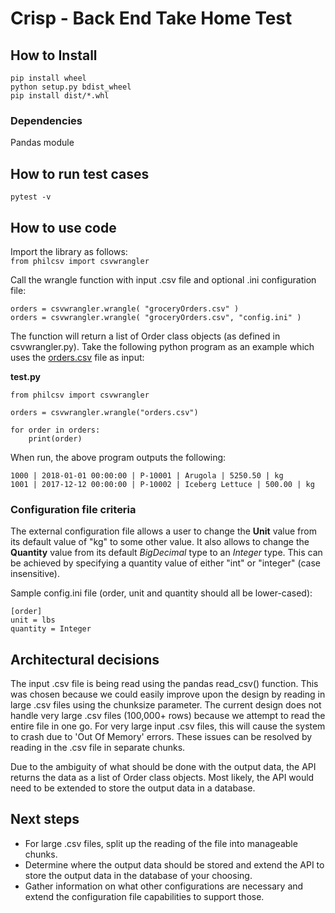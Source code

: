 # Crisp - Back End Take Home Test

## How to Install
```
pip install wheel
python setup.py bdist_wheel
pip install dist/*.whl
```

### Dependencies
Pandas module

## How to run test cases
`pytest -v`

## How to use code
Import the library as follows:    
`from philcsv import csvwrangler`

Call the wrangle function with input .csv file and optional .ini configuration file:  
```
orders = csvwrangler.wrangle( "groceryOrders.csv" )
orders = csvwrangler.wrangle( "groceryOrders.csv", "config.ini" )
```

The function will return a list of Order class objects (as defined in csvwrangler.py). Take the following 
python program as an example which uses the [orders.csv](https://gist.githubusercontent.com/daggerrz/99e766b4660e3c0ed26517beaea6449a/raw/e2d3a3e42ad1895baa430612f921bc87cfff651c/orders.csv) file as input:   

**test.py**
```
from philcsv import csvwrangler

orders = csvwrangler.wrangle("orders.csv")

for order in orders:
    print(order)
```

When run, the above program outputs the following:
```
1000 | 2018-01-01 00:00:00 | P-10001 | Arugola | 5250.50 | kg
1001 | 2017-12-12 00:00:00 | P-10002 | Iceberg Lettuce | 500.00 | kg
```

### Configuration file criteria
The external configuration file allows a user to change the **Unit** value from its default value of "kg" to some other value. It also allows to change the **Quantity** value from its default *BigDecimal* type to an *Integer* type. This can be achieved by specifying a quantity value of either "int" or "integer" (case insensitive).

Sample config.ini file (order, unit and quantity should all be lower-cased):
```
[order]
unit = lbs
quantity = Integer
```

## Architectural decisions
The input .csv file is being read using the pandas read_csv() function. This was chosen because we could easily improve upon the design by reading in large .csv files using the chunksize parameter. The current design does not handle very large .csv files (100,000+ rows) because we attempt to read the entire file in one go. For very large input .csv files, this will cause the system to crash due to 'Out Of Memory' errors. These issues can be resolved by reading in the .csv file in separate chunks. 

Due to the ambiguity of what should be done with the output data, the API returns the data as a list of Order class objects. Most likely, the API would need to be extended to store the output data in a database.

## Next steps
- For large .csv files, split up the reading of the file into manageable chunks.
- Determine where the output data should be stored and extend the API to store the output data in the database of your choosing.
- Gather information on what other configurations are necessary and extend the configuration file capabilities to support those.
